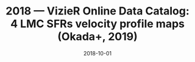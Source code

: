 ---
title: "2018 &mdash; VizieR Online Data Catalog: 4 LMC SFRs velocity profile maps (Okada+, 2019)"
collection: publications
refereed: 'no'
date: "2018-10-01"
venue: "VizieR On-line Data Catalog: J/A+A/621/A62. Originally published in: 2019A&amp;A...621A..62O"
paperurl: 
link: "https://ui.adsabs.harvard.edu/abs/2018yCat..36210062O"
citation: "Okada, Y.; Guesten, R.; Requena-Torres, M. A.; Roellig, M.; Stutzki, J.; Graf, U. U.; Hughes, A., VizieR On-line Data Catalog: J/A+A/621/A62. Originally published in: 2019A&amp;A...621A..62O"
---